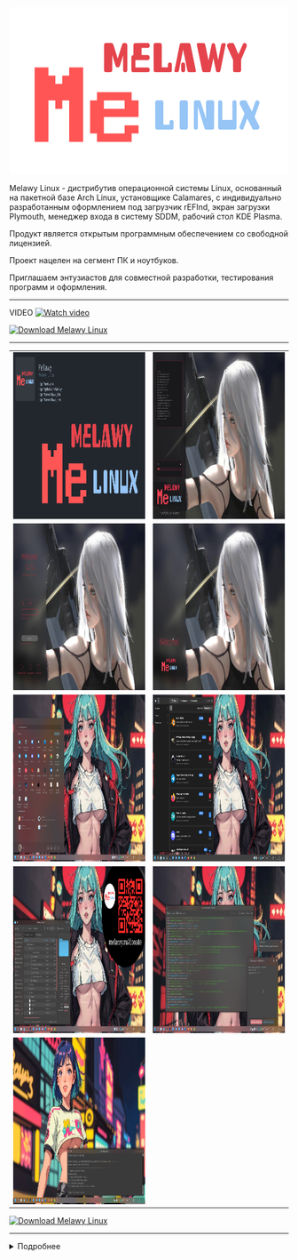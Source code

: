 <p align="center">
  <a href="https://raw.githubusercontent.com/Melawy/.github/main/profile/Melawy_Linux_640x320.svg" target="_blank"><img src="https://raw.githubusercontent.com/Melawy/.github/main/profile/Melawy_Linux_640x320.svg" height="300"></a>
</p>

Melawy Linux - дистрибутив операционной системы Linux, основанный на пакетной базе Arch Linux, установщике Calamares, с индивидуально разработанным оформлением под загрузчик rEFInd, экран загрузки Plymouth, менеджер входа в систему SDDM, рабочий стол KDE Plasma. 

Продукт является открытым программным обеспечением со свободной лицензией. 

Проект нацелен на сегмент ПК и ноутбуков. 

Приглашаем энтузиастов для совместной разработки, тестирования программ и оформления.

---

VIDEO
[![Watch video](https://i3.ytimg.com/vi/bRNVm1VIxbA/maxresdefault.jpg)](https://www.youtube.com/watch?v=bRNVm1VIxbA)

[![Download Melawy Linux](https://a.fsdn.com/con/app/sf-download-button)](https://sourceforge.net/projects/melawy-linux/files/latest/download)

---

<table>
<tr>
  <td>
    <a href="https://raw.githubusercontent.com/Melawy/.github/main/profile/welcome.png" target="_blank"><img src="https://raw.githubusercontent.com/Melawy/.github/main/profile/welcome.png" height="300"></a>
  </td>
  <td>
    <a href="https://raw.githubusercontent.com/Melawy/.github/main/profile/slide1.png" target="_blank"><img src="https://raw.githubusercontent.com/Melawy/.github/main/profile/slide1.png" height="300"></a>
  </td>
</tr>
<tr>
  <td>
    <a href="https://raw.githubusercontent.com/Melawy/.github/main/profile/slide2.png" target="_blank"><img src="https://raw.githubusercontent.com/Melawy/.github/main/profile/slide2.png" height="300"></a>
  </td>
  <td>
    <a href="https://raw.githubusercontent.com/Melawy/.github/main/profile/slide3.png" target="_blank"><img src="https://raw.githubusercontent.com/Melawy/.github/main/profile/slide3.png" height="300"></a>
  </td>
</tr>
<tr>
  <td>
    <a href="https://raw.githubusercontent.com/Melawy/.github/main/profile/slide4.png" target="_blank"><img src="https://raw.githubusercontent.com/Melawy/.github/main/profile/slide4.png" height="300"></a>
  </td>
  <td>
    <a href="https://raw.githubusercontent.com/Melawy/.github/main/profile/slide5.png" target="_blank"><img src="https://raw.githubusercontent.com/Melawy/.github/main/profile/slide5.png" height="300"></a>
  </td>
</tr>
<tr>
  <td>
    <a href="https://raw.githubusercontent.com/Melawy/.github/main/profile/slide6.png" target="_blank"><img src="https://raw.githubusercontent.com/Melawy/.github/main/profile/slide6.png" height="300"></a>
  </td>
  <td>
    <a href="https://raw.githubusercontent.com/Melawy/.github/main/profile/slide7.png" target="_blank"><img src="https://raw.githubusercontent.com/Melawy/.github/main/profile/slide7.png" height="300"></a>
  </td>
</tr>
<tr>
  <td>
    <a href="https://raw.githubusercontent.com/Melawy/.github/main/profile/slide8.png" target="_blank"><img src="https://raw.githubusercontent.com/Melawy/.github/main/profile/slide8.png" height="300"></a>
  </td>
  <td>
  </td>
</tr>
</table>

[![Download Melawy Linux](https://a.fsdn.com/con/app/sf-download-button)](https://sourceforge.net/projects/melawy-linux/files/latest/download)

---
<details>
  <summary>Подробнее</summary>

<hr>
  
Melawy Linux использует в качестве основы Arch Linux, сборку через ArchISO, установку через Calamares. 

Репозитории: 
- melawy
- melawy-3party
- core
- extra
- community
- multilib
- arcolinux_repo
- arcolinux_repo_xlarge
- arcolinux_repo_3party
- chaotic

Не используются специфичные для ArcoLinux программы и оформление.

Системные компоненты: 
- refind
- btrfs
- efi
- vmlinuz + initrd
- ukify
- dracut
- systemd 253+
- timeshift
- plymouth
- sddm
- kde
- pipewire

Пакетные менеджеры: 
- pacman
- pamac
- octopi
- paru
- yay

Обновление зеркал пакетов: 
- Reflector

Стандартный набор программ: 
- FreeOffice
- LibreOffice
- OnlyOffice
- Firefox
- Firefox Dev
- Chrome
- Telegram
- Discord
- VS Code
- Zoom
- Skype
- KeePassXC
- YandexDisk
- AnyDesk

Графические редакторы: 
- Gimp
- InkScape
- Krita

Мультимедиа: 
- ObsStudio with Browser support
- Haruna
- Vlc
- Mpv
- Elisa
- Audacious
- Audacity
- Avidemux

Почта: 
- Mailspring
- Thunderbird

При необходимости можно установить:
- Brave
- Opera
- WhatsApp

<a href="https://sourceforge.net/projects/melawy-linux/files/latest/download"><img alt="Download Melawy Linux" src="https://a.fsdn.com/con/app/sf-download-button" width=276 height=48 srcset="https://a.fsdn.com/con/app/sf-download-button?button_size=2x 2x"></a>
</details>
